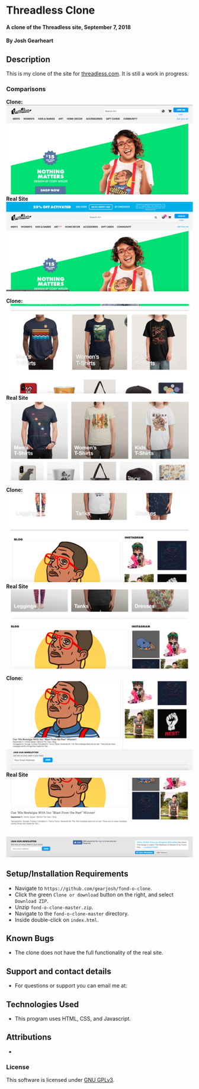 # Threadless Clone

#### A clone of the Threadless site, September 7, 2018

#### By Josh Gearheart


## Description
This is my clone of the site for [threadless.com](threadless.com).  It is still a work in progress.

### Comparisons

**Clone:**
![clone top](img/mytop.png)
**Real Site**
![real top](img/realtop.png)

**Clone:**
![clone mid](img/mymid.png)
**Real Site**
![real mid](img/realmid.png)

**Clone:**
![clone lower](img/mylower.png)
**Real Site**
![real lower](img/reallower.png)

**Clone:**
![clone bottom](img/mybottom.png)
**Real Site**
![real bottom](img/realbottom.png)

## Setup/Installation Requirements
- Navigate to `https://github.com/gearjosh/fond-o-clone`.
- Click the green `Clone or download` button on the right, and select `Download ZIP`.
- Unzip `fond-o-clone-master.zip`.
- Navigate to the `fond-o-clone-master` directory.
- Inside  double-click on `index.html`.

## Known Bugs
- The clone does not have the full functionality of the real site.

## Support and contact details
- For questions or support you can email me at:

## Technologies Used
- This program uses HTML, CSS, and Javascript.

## Attributions
-

### License
This software is licensed under [GNU GPLv3](LICENSE.txt).
